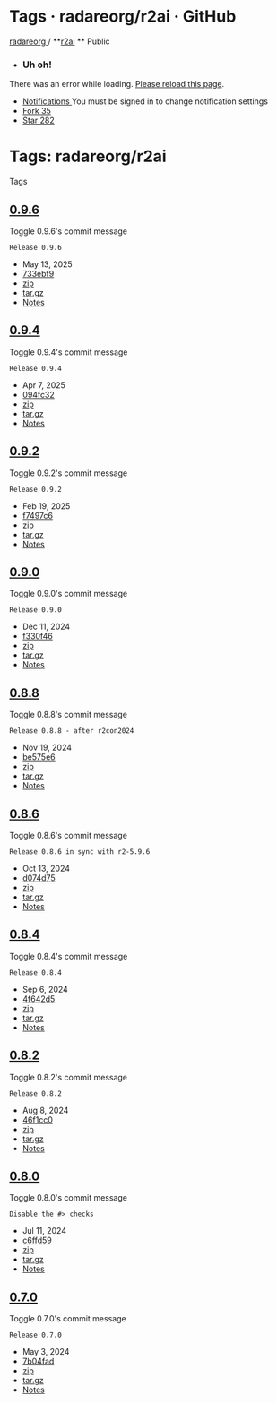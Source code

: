 # Tags · radareorg/r2ai · GitHub

[ radareorg ](/radareorg) / **[r2ai](/radareorg/r2ai) ** Public

  * ###  Uh oh! 

There was an error while loading. [Please reload this page]().

  * [ Notifications ](/login?return_to=%2Fradareorg%2Fr2ai) You must be signed in to change notification settings
  * [ Fork 35 ](/login?return_to=%2Fradareorg%2Fr2ai)
  * [ Star  282 ](/login?return_to=%2Fradareorg%2Fr2ai)

# Tags: radareorg/r2ai

Tags 

## [0.9.6](/radareorg/r2ai/releases/tag/0.9.6)

Toggle 0.9.6's commit message
    
    
    Release 0.9.6
    
    

  * May 13, 2025
  * [ 733ebf9 ](/radareorg/r2ai/commit/733ebf9283e590f69967f9e240753464bca330a3)
  * [ zip ](/radareorg/r2ai/archive/refs/tags/0.9.6.zip)
  * [ tar.gz ](/radareorg/r2ai/archive/refs/tags/0.9.6.tar.gz)
  * [ Notes ](/radareorg/r2ai/releases/tag/0.9.6)

## [0.9.4](/radareorg/r2ai/releases/tag/0.9.4)

Toggle 0.9.4's commit message
    
    
    Release 0.9.4
    
    

  * Apr 7, 2025
  * [ 094fc32 ](/radareorg/r2ai/commit/094fc325c55d26b2933deae4fba90cff824be563)
  * [ zip ](/radareorg/r2ai/archive/refs/tags/0.9.4.zip)
  * [ tar.gz ](/radareorg/r2ai/archive/refs/tags/0.9.4.tar.gz)
  * [ Notes ](/radareorg/r2ai/releases/tag/0.9.4)

## [0.9.2](/radareorg/r2ai/releases/tag/0.9.2)

Toggle 0.9.2's commit message
    
    
    Release 0.9.2
    
    

  * Feb 19, 2025
  * [ f7497c6 ](/radareorg/r2ai/commit/f7497c653b1faa1307a834ab652054ede6112fc5)
  * [ zip ](/radareorg/r2ai/archive/refs/tags/0.9.2.zip)
  * [ tar.gz ](/radareorg/r2ai/archive/refs/tags/0.9.2.tar.gz)
  * [ Notes ](/radareorg/r2ai/releases/tag/0.9.2)

## [0.9.0](/radareorg/r2ai/releases/tag/0.9.0)

Toggle 0.9.0's commit message
    
    
    Release 0.9.0
    
    

  * Dec 11, 2024
  * [ f330f46 ](/radareorg/r2ai/commit/f330f468885619cb13505a2c5566cf4b439c6a37)
  * [ zip ](/radareorg/r2ai/archive/refs/tags/0.9.0.zip)
  * [ tar.gz ](/radareorg/r2ai/archive/refs/tags/0.9.0.tar.gz)
  * [ Notes ](/radareorg/r2ai/releases/tag/0.9.0)

## [0.8.8](/radareorg/r2ai/releases/tag/0.8.8)

Toggle 0.8.8's commit message
    
    
    Release 0.8.8 - after r2con2024
    
    

  * Nov 19, 2024
  * [ be575e6 ](/radareorg/r2ai/commit/be575e6932c6ddfc16e09cdf2ef6d7596bbab82f)
  * [ zip ](/radareorg/r2ai/archive/refs/tags/0.8.8.zip)
  * [ tar.gz ](/radareorg/r2ai/archive/refs/tags/0.8.8.tar.gz)
  * [ Notes ](/radareorg/r2ai/releases/tag/0.8.8)

## [0.8.6](/radareorg/r2ai/releases/tag/0.8.6)

Toggle 0.8.6's commit message
    
    
    Release 0.8.6 in sync with r2-5.9.6
    
    

  * Oct 13, 2024
  * [ d074d75 ](/radareorg/r2ai/commit/d074d75879cc3c682a249a22f3022e395ff7b559)
  * [ zip ](/radareorg/r2ai/archive/refs/tags/0.8.6.zip)
  * [ tar.gz ](/radareorg/r2ai/archive/refs/tags/0.8.6.tar.gz)
  * [ Notes ](/radareorg/r2ai/releases/tag/0.8.6)

## [0.8.4](/radareorg/r2ai/releases/tag/0.8.4)

Toggle 0.8.4's commit message
    
    
    Release 0.8.4
    
    

  * Sep 6, 2024
  * [ 4f642d5 ](/radareorg/r2ai/commit/4f642d5eb03a0ff5c5be04b3474f8e22a73868c8)
  * [ zip ](/radareorg/r2ai/archive/refs/tags/0.8.4.zip)
  * [ tar.gz ](/radareorg/r2ai/archive/refs/tags/0.8.4.tar.gz)
  * [ Notes ](/radareorg/r2ai/releases/tag/0.8.4)

## [0.8.2](/radareorg/r2ai/releases/tag/0.8.2)

Toggle 0.8.2's commit message
    
    
    Release 0.8.2
    
    

  * Aug 8, 2024
  * [ 46f1cc0 ](/radareorg/r2ai/commit/46f1cc0d0d10eff778a23867fc83740774f2e2ae)
  * [ zip ](/radareorg/r2ai/archive/refs/tags/0.8.2.zip)
  * [ tar.gz ](/radareorg/r2ai/archive/refs/tags/0.8.2.tar.gz)
  * [ Notes ](/radareorg/r2ai/releases/tag/0.8.2)

## [0.8.0](/radareorg/r2ai/releases/tag/0.8.0)

Toggle 0.8.0's commit message
    
    
    Disable the #> checks
    
    

  * Jul 11, 2024
  * [ c6ffd59 ](/radareorg/r2ai/commit/c6ffd59608dcef2de5b527be745a2c4275f465ae)
  * [ zip ](/radareorg/r2ai/archive/refs/tags/0.8.0.zip)
  * [ tar.gz ](/radareorg/r2ai/archive/refs/tags/0.8.0.tar.gz)
  * [ Notes ](/radareorg/r2ai/releases/tag/0.8.0)

## [0.7.0](/radareorg/r2ai/releases/tag/0.7.0)

Toggle 0.7.0's commit message
    
    
    Release 0.7.0
    
    

  * May 3, 2024
  * [ 7b04fad ](/radareorg/r2ai/commit/7b04fad68dfef7e400071698049f6af05de33be7)
  * [ zip ](/radareorg/r2ai/archive/refs/tags/0.7.0.zip)
  * [ tar.gz ](/radareorg/r2ai/archive/refs/tags/0.7.0.tar.gz)
  * [ Notes ](/radareorg/r2ai/releases/tag/0.7.0)